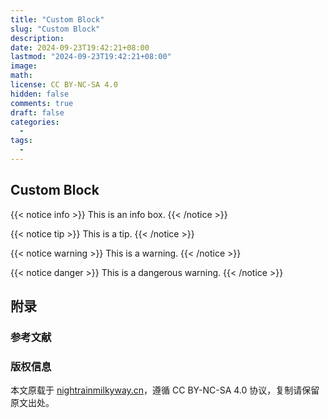 ```yaml
---
title: "Custom Block"
slug: "Custom Block"
description: 
date: 2024-09-23T19:42:21+08:00
lastmod: "2024-09-23T19:42:21+08:00"
image: 
math: 
license: CC BY-NC-SA 4.0
hidden: false
comments: true
draft: false
categories:
  - 
tags:
  - 
---
```

## Custom Block
{{< notice info >}}
This is an info box.
{{< /notice >}}

{{< notice tip >}}
This is a tip.
{{< /notice >}}


{{< notice warning >}}
This is a warning.
{{< /notice >}}

{{< notice danger >}}
This is a dangerous warning.
{{< /notice >}}


## 附录

### 参考文献

### 版权信息

本文原载于 [nightrainmilkyway.cn](https://nightrainmilkyway.cn)，遵循 CC BY-NC-SA 4.0 协议，复制请保留原文出处。
